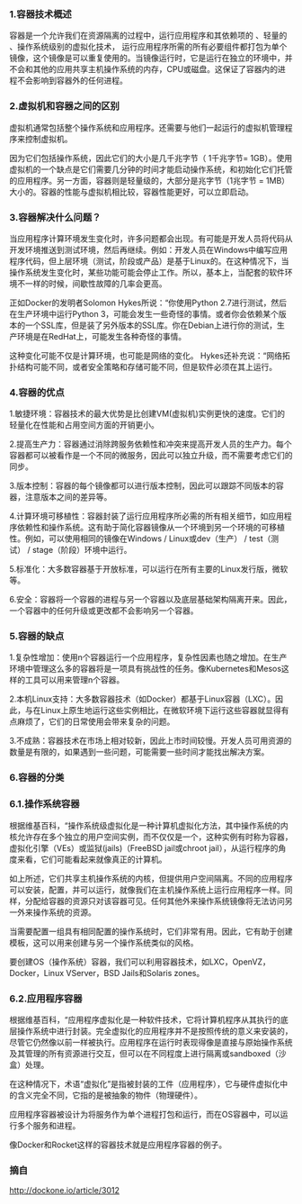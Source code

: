 ### 1.容器技术概述
容器是一个允许我们在资源隔离的过程中，运行应用程序和其依赖项的 、轻量的 、操作系统级别的虚拟化技术， 运行应用程序所需的所有必要组件都打包为单个镜像，这个镜像是可以重复使用的。当镜像运行时，它是运行在独立的环境中，并不会和其他的应用共享主机操作系统的内存，CPU或磁盘。这保证了容器内的进程不会影响到容器外的任何进程。


### 2.虚拟机和容器之间的区别
虚拟机通常包括整个操作系统和应用程序。还需要与他们一起运行的虚拟机管理程序来控制虚拟机。

因为它们包括操作系统，因此它们的大小是几千兆字节（ 1千兆字节= 1GB）。使用虚拟机的一个缺点是它们需要几分钟的时间才能启动操作系统，和初始化它们托管的应用程序。另一方面，容器则是轻量级的，大部分是兆字节（1兆字节 = 1MB）大小的。容器的性能与虚拟机相比较，容器性能更好，可以立即启动。



### 3.容器解决什么问题？
当应用程序计算环境发生变化时，许多问题都会出现。有可能是开发人员将代码从开发环境推送到测试环境，然后再继续。例如：开发人员在Windows中编写应用程序代码，但上层环境（测试，阶段或产品）是基于Linux的。在这种情况下，当操作系统发生变化时，某些功能可能会停止工作。所以，基本上，当配套的软件环境不一样的时候，间歇性故障的几率会更高。

正如Docker的发明者Solomon Hykes所说：“你使用Python 2.7进行测试，然后在生产环境中运行Python 3，可能会发生一些奇怪的事情。或者你会依赖某个版本的一个SSL库，但是装了另外版本的SSL库。你在Debian上进行你的测试，生产环境是在RedHat上，可能发生各种奇怪的事情。

这种变化可能不仅是计算环境，也可能是网络的变化。 Hykes还补充说：“网络拓扑结构可能不同，或者安全策略和存储可能不同，但是软件必须在其上运行。

### 4.容器的优点
1.敏捷环境：容器技术的最大优势是比创建VM(虚拟机)实例更快的速度。它们的轻量化在性能和占用空间方面的开销更小。

2.提高生产力：容器通过消除跨服务依赖性和冲突来提高开发人员的生产力。每个容器都可以被看作是一个不同的微服务，因此可以独立升级，而不需要考虑它们的同步。

3.版本控制：容器的每个镜像都可以进行版本控制，因此可以跟踪不同版本的容器，注意版本之间的差异等。

4.计算环境可移植性：容器封装了运行应用程序所必需的所有相关细节，如应用程序依赖性和操作系统。这有助于简化容器镜像从一个环境到另一个环境的可移植性。例如，可以使用相同的镜像在Windows / Linux或dev（生产） / test（测试） / stage（阶段）环境中运行。

5.标准化：大多数容器基于开放标准，可以运行在所有主要的Linux发行版，微软等。

6.安全：容器将一个容器的进程与另一个容器以及底层基础架构隔离开来。因此，一个容器中的任何升级或更改都不会影响另一个容器。

### 5.容器的缺点
1.复杂性增加：使用n个容器运行一个应用程序，复杂性因素也随之增加。在生产环境中管理这么多的容器将是一项具有挑战性的任务。像Kubernetes和Mesos这样的工具可以用来管理n个容器。

2.本机Linux支持：大多数容器技术（如Docker）都基于Linux容器（LXC）。因此，与在Linux上原生地运行这些实例相比，在微软环境下运行这些容器就显得有点麻烦了，它们的日常使用会带来复杂的问题。

3.不成熟：容器技术在市场上相对较新，因此上市时间较慢。开发人员可用资源的数量是有限的，如果遇到一些问题，可能需要一些时间才能找出解决方案。

### 6.容器的分类
### 6.1.操作系统容器 

根据维基百科，“操作系统级虚拟化是一种计算机虚拟化方法，其中操作系统的内核允许存在多个独立的用户空间实例，而不仅仅是一个，这种实例有时称为容器，虚拟化引擎（VEs）或监狱(jails)（FreeBSD jail或chroot jail），从运行程序的角度来看，它们可能看起来就像真正的计算机。

如上所述，它们共享主机操作系统的内核，但提供用户空间隔离。不同的应用程序可以安装，配置，并可以运行，就像我们在主机操作系统上运行应用程序一样。同样，分配给容器的资源只对该容器可见。任何其他外来操作系统镜像将无法访问另一外来操作系统的资源。

当需要配置一组具有相同配置的操作系统时，它们非常有用。因此，它有助于创建模板，这可以用来创建与另一个操作系统类似的风格。

要创建OS（操作系统）容器，我们可以利用容器技术，如LXC，OpenVZ，Docker，Linux VServer，BSD Jails和Solaris zones。


### 6.2.应用程序容器
根据维基百科，“应用程序虚拟化是一种软件技术，它将计算机程序从其执行的底层操作系统中进行封装。完全虚拟化的应用程序并不是按照传统的意义来安装的，尽管它仍然像以前一样被执行。应用程序在运行时表现得像是直接与原始操作系统及其管理的所有资源进行交互，但可以在不同程度上进行隔离或sandboxed（沙盒）处理。

在这种情况下，术语“虚拟化”是指被封装的工件（应用程序），它与硬件虚拟化中的含义完全不同，它指的是被抽象的物件（物理硬件）。

应用程序容器被设计为将服务作为单个进程打包和运行，而在OS容器中，可以运行多个服务和进程。

像Docker和Rocket这样的容器技术就是应用程序容器的例子。


### 摘自
http://dockone.io/article/3012